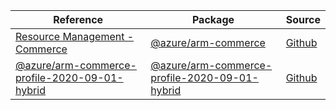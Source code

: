 | Reference | Package | Source |
|---|---|---|
|[Resource Management - Commerce](arm-commerce-readme.md)|[@azure/arm-commerce](https://www.npmjs.com/package/@azure/arm-commerce)|[Github](https://github.com/Azure/azure-sdk-for-js/blob/main/sdk/commerce/arm-commerce)|
|[@azure/arm-commerce-profile-2020-09-01-hybrid](arm-commerce-profile-2020-09-01-hybrid-readme.md)|[@azure/arm-commerce-profile-2020-09-01-hybrid](https://www.npmjs.com/package/@azure/arm-commerce-profile-2020-09-01-hybrid)|[Github](https://github.com/Azure/azure-sdk-for-js/blob/main/sdk/commerce/arm-commerce-profile-2020-09-01-hybrid)|
